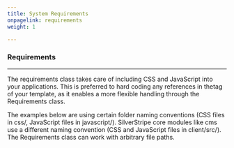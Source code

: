 ```yaml
---
title: System Requirements
onpagelink: requirements
weight: 1

---
```


### Requirements
------------

The requirements class takes care of including CSS and JavaScript into your applications. This is preferred to hard coding any references in thetag of your template, as it enables a more flexible handling through the Requirements class.

The examples below are using certain folder naming conventions (CSS files in css/, JavaScript files in javascript/). SilverStripe core modules like cms use a different naming convention (CSS and JavaScript files in client/src/). The Requirements class can work with arbitrary file paths.

